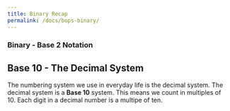```yaml
---
title: Binary Recap
permalink: /docs/bops-binary/
---
```


### Binary - Base 2 Notation  

## Base 10 - The Decimal System

The numbering system we use in everyday life is the decimal system. The decimal system is a **Base 10** system. This means we count in multiples of 10. Each digit in a decimal number is a multipe of ten. 

